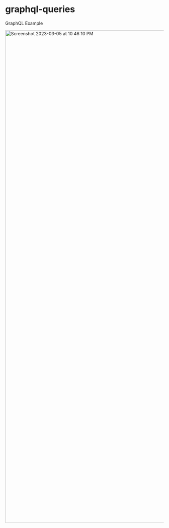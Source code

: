# graphql-queries
GraphQL Example


<img width="1566" alt="Screenshot 2023-03-05 at 10 46 10 PM" src="https://user-images.githubusercontent.com/39361182/222980303-0376a751-eaff-443d-b1c2-308144a3024f.png">
